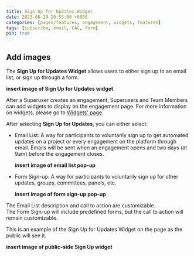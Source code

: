 ```yaml
---
title: Sign Up for Updates Widget
date: 2023-06-29 20:55:00 +0800
categories: [pages/features, engagement, widgets, features]
tags: [subscribe, email, CAC, form]
pin: true
---
```


## Add images

The **Sign Up for Updates Widget** allows users to either sign up to an email list, or sign up through a form.

  **insert image of Sign Up for Updates widget**  

After a Superuser creates an engagement, Superusers and Team Members can add widgets to display on the engagement page. For more information on widgets, please go to [Widgets' page](/met-guide/posts/widgets/).

After selecting **Sign Up for Updates**, you can either select:
  
- Email List: A way for participants to voluntarily sign up to get automated updates on a project or every engagement on the platform through email. Emails will be sent when an engagement opens and two days (at 9am) before the engagement closes.

  **insert image of email list pop-up**
  
- Form Sign-up: A way for participants to voluntarily sign up for other updates, groups, committees, panels, etc.

  **insert image of form sign-up pop-up**

The Email List description and call to action are customizable.  
The Form Sign-up will include predefined forms, but the call to action will remain customizable.  
  
This is an example of the Sign Up for Updates Widget on the page as the public will see it.

**insert image of public-side Sign Up widget**  
